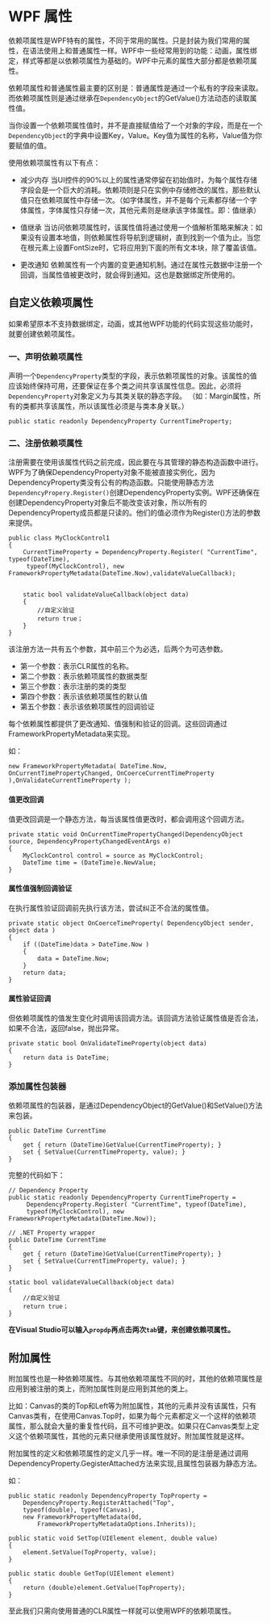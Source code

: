 # WPF 属性

依赖项属性是WPF特有的属性，不同于常用的属性。只是封装为我们常用的属性，在语法使用上和普通属性一样。WPF中一些经常用到的功能：动画，属性绑定，样式等都是以依赖项属性为基础的。WPF中元素的属性大部分都是依赖项属性。

依赖项属性和普通属性最主要的区别是：普通属性是通过一个私有的字段来读取。而依赖项属性则是通过继承在`DependencyObject`的GetValue()方法动态的读取属性值。

当你设置一个依赖项属性值时，并不是直接赋值给了一个对象的字段，而是在一个`DependencyObject`的字典中设置Key，Value。Key值为属性的名称，Value值为你要赋值的值。

使用依赖项属性有以下有点：

* 减少内存
   当UI控件的90%以上的属性通常停留在初始值时，为每个属性存储字段会是一个巨大的消耗。依赖项则是只在实例中存储修改的属性，那些默认值只在依赖项属性中存储一次。（如字体属性，并不是每个元素都存储一个字体属性，字体属性只存储一次，其他元素则是继承该字体属性。即：值继承）

* 值继承
    当访问依赖项属性时，该属性值将通过使用一个值解析策略来解决：如果没有设置本地值，则依赖属性将导航到逻辑树，直到找到一个值为止。当您在根元素上设置FontSize时，它将应用到下面的所有文本块，除了覆盖该值。

* 更改通知
    依赖属性有一个内置的变更通知机制。通过在属性元数据中注册一个回调，当属性值被更改时，就会得到通知。这也是数据绑定所使用的。

## 自定义依赖项属性

如果希望原本不支持数据绑定，动画，或其他WPF功能的代码实现这些功能时，就要创建依赖项属性。

### 一、声明依赖项属性

声明一个`DependencyProperty`类型的字段，表示依赖项属性的对象。该属性的值应该始终保持可用，还要保证在多个类之间共享该属性信息。因此，必须将`DependencyProperty`对象定义为与其类关联的静态字段。
（如：Margin属性，所有的类都共享该属性，所以该属性必须是与类本身关联。）

```CSharp
public static readonly DependencyProperty CurrentTimeProperty;
```

### 二、注册依赖项属性

注册需要在使用该属性代码之前完成，因此要在与其管理的静态构造函数中进行。WPF为了确保DependencyProperty对象不能被直接实例化，因为DependencyProperty类没有公有的构造函数。只能使用静态方法`DependencyPropery.Register()`创建DependencyProperty实例。WPF还确保在创建DependencyProperty对象后不能改变该对象，所以所有的DependencyProperty成员都是只读的。他们的值必须作为Register()方法的参数来提供。

```CSharp
public class MyClockControl1
{
    CurrentTimeProperty = DependencyProperty.Register( "CurrentTime", typeof(DateTime),
     typeof(MyClockControl), new FrameworkPropertyMetadata(DateTime.Now),validateValueCallback);

 
    static bool validateValueCallback(object data)
    {
        //自定义验证
        return true；
    }
}
```

该注册方法一共有五个参数，其中前三个为必选，后两个为可选参数。

* 第一个参数：表示CLR属性的名称。
* 第二个参数：表示依赖项属性的数据类型
* 第三个参数：表示注册的类的类型
* 第四个参数：表示该依赖项属性的默认值
* 第五个参数：表示该依赖项属性的回调验证

每个依赖属性都提供了更改通知、值强制和验证的回调。这些回调通过FrameworkPropertyMetadata来实现。

如：

```CSharp
new FrameworkPropertyMetadata( DateTime.Now, OnCurrentTimePropertyChanged, OnCoerceCurrentTimeProperty ),OnValidateCurrentTimeProperty );
```

#### 值更改回调

值更改回调是一个静态方法，每当该属性值更改时，都会调用这个回调方法。

```CSharp
private static void OnCurrentTimePropertyChanged(DependencyObject source, DependencyPropertyChangedEventArgs e)
{
    MyClockControl control = source as MyClockControl;
    DateTime time = (DateTime)e.NewValue;
}
```

#### 属性值强制回调验证

在执行属性验证回调前先执行该方法，尝试纠正不合法的属性值。

```CSharp
private static object OnCoerceTimeProperty( DependencyObject sender, object data )
{
    if ((DateTime)data > DateTime.Now )
    {
        data = DateTime.Now;
    }
    return data;
}
```

#### 属性验证回调

但依赖项属性的值发生变化时调用该回调方法。该回调方法验证属性值是否合法，如果不合法，返回false，抛出异常。

```CSharp
private static bool OnValidateTimeProperty(object data)
{
    return data is DateTime;
} 
```

### 添加属性包装器

依赖项属性的包装器，是通过DependencyObject的GetValue()和SetValue()方法来包装。

```CSharp
public DateTime CurrentTime
{
    get { return (DateTime)GetValue(CurrentTimeProperty); }
    set { SetValue(CurrentTimeProperty, value); }
}
```

完整的代码如下：

```CSharp
// Dependency Property
public static readonly DependencyProperty CurrentTimeProperty = 
     DependencyProperty.Register( "CurrentTime", typeof(DateTime),
     typeof(MyClockControl), new FrameworkPropertyMetadata(DateTime.Now));
 
// .NET Property wrapper
public DateTime CurrentTime
{
    get { return (DateTime)GetValue(CurrentTimeProperty); }
    set { SetValue(CurrentTimeProperty, value); }
}

static bool validateValueCallback(object data)
{
    //自定义验证
    return true；
}
```

**在Visual Studio可以输入`propdp`再点击两次`tab`键，来创建依赖项属性。**

## 附加属性

附加属性也是一种依赖项属性。与其他依赖项属性不同的时，其他的依赖项属性是应用到被注册的类上，而附加属性则是应用到其他的类上。
 
比如：Canvas的类的Top和Left等为附加属性，其他的元素并没有该属性，只有Canvas类有，在使用Canvas.Top时，如果为每个元素都定义一个这样的依赖项属性，那么就会大量的重复性代码，且不可维护更改。如果只在Canvas类型上定义这个依赖项属性，其他的元素只继承使用该属性就好。附加属性就是这样。

附加属性的定义和依赖项属性的定义几乎一样。唯一不同的是注册是通过调用DependencyProperty.GegisterAttached方法来实现,且属性包装器为静态方法。

如：

```CSharp
public static readonly DependencyProperty TopProperty =
    DependencyProperty.RegisterAttached("Top", 
    typeof(double), typeof(Canvas),
    new FrameworkPropertyMetadata(0d,
        FrameworkPropertyMetadataOptions.Inherits));
 
public static void SetTop(UIElement element, double value)
{
    element.SetValue(TopProperty, value);
}
 
public static double GetTop(UIElement element)
{
    return (double)element.GetValue(TopProperty);
}
```

至此我们只需向使用普通的CLR属性一样就可以使用WPF的依赖项属性。